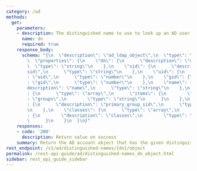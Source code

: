 ```yaml
---
category: /ad
methods:
  get:
    parameters:
    - description: The distinguished name to use to look up an AD user or group.
      name: dn
      required: true
    response_body:
      schema: "{\n  \"description\": \"ad_ldap_object\",\n  \"type\": \"object\",\n\
        \  \"properties\": {\n    \"dn\": {\n      \"description\": \"dn\",\n    \
        \  \"type\": \"string\"\n    },\n    \"sid\": {\n      \"description\": \"\
        sid\",\n      \"type\": \"string\"\n    },\n    \"uid\": {\n      \"description\"\
        : \"uid\",\n      \"type\": \"number\"\n    },\n    \"gid\": {\n      \"description\"\
        : \"gid\",\n      \"type\": \"number\"\n    },\n    \"name\": {\n      \"\
        description\": \"name\",\n      \"type\": \"string\"\n    },\n    \"groups\"\
        : {\n      \"type\": \"array\",\n      \"items\": {\n        \"description\"\
        : \"groups\",\n        \"type\": \"string\"\n      }\n    },\n    \"primary_group_sid\"\
        : {\n      \"description\": \"primary_group_sid\",\n      \"type\": \"string\"\
        \n    },\n    \"classes\": {\n      \"type\": \"array\",\n      \"items\"\
        : {\n        \"description\": \"classes\",\n        \"type\": \"string\"\n\
        \      }\n    }\n  }\n}"
    responses:
    - code: '200'
      description: Return value on success
    summary: Return the AD account object that has the given distinguished name.
rest_endpoint: /v1/ad/distinguished-names/{dn}/object
permalink: /rest-api-guide/ad/distinguished-names_dn_object.html
sidebar: rest_api_guide_sidebar
---
```


